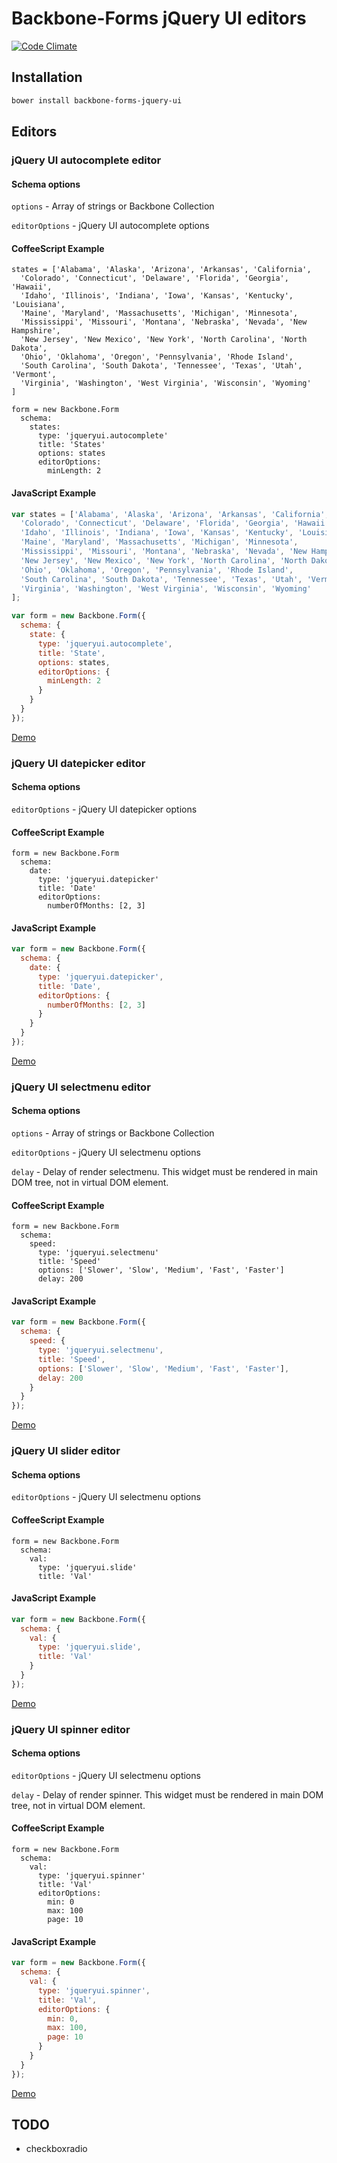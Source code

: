 # Backbone-Forms jQuery UI editors

[![Code Climate](https://codeclimate.com/github/tomi77/backbone-forms-jquery-ui/badges/gpa.svg)](https://codeclimate.com/github/tomi77/backbone-forms-jquery-ui)

## Installation

~~~bash
bower install backbone-forms-jquery-ui
~~~

## Editors

### jQuery UI autocomplete editor

#### Schema options

`options` - Array of strings or Backbone Collection

`editorOptions` - jQuery UI autocomplete options

#### CoffeeScript Example

~~~coffee-script
states = ['Alabama', 'Alaska', 'Arizona', 'Arkansas', 'California',
  'Colorado', 'Connecticut', 'Delaware', 'Florida', 'Georgia', 'Hawaii',
  'Idaho', 'Illinois', 'Indiana', 'Iowa', 'Kansas', 'Kentucky', 'Louisiana',
  'Maine', 'Maryland', 'Massachusetts', 'Michigan', 'Minnesota',
  'Mississippi', 'Missouri', 'Montana', 'Nebraska', 'Nevada', 'New Hampshire',
  'New Jersey', 'New Mexico', 'New York', 'North Carolina', 'North Dakota',
  'Ohio', 'Oklahoma', 'Oregon', 'Pennsylvania', 'Rhode Island',
  'South Carolina', 'South Dakota', 'Tennessee', 'Texas', 'Utah', 'Vermont',
  'Virginia', 'Washington', 'West Virginia', 'Wisconsin', 'Wyoming'
]

form = new Backbone.Form
  schema:
    states:
      type: 'jqueryui.autocomplete'
      title: 'States'
      options: states
      editorOptions:
        minLength: 2
~~~

#### JavaScript Example

~~~js
var states = ['Alabama', 'Alaska', 'Arizona', 'Arkansas', 'California',
  'Colorado', 'Connecticut', 'Delaware', 'Florida', 'Georgia', 'Hawaii',
  'Idaho', 'Illinois', 'Indiana', 'Iowa', 'Kansas', 'Kentucky', 'Louisiana',
  'Maine', 'Maryland', 'Massachusetts', 'Michigan', 'Minnesota',
  'Mississippi', 'Missouri', 'Montana', 'Nebraska', 'Nevada', 'New Hampshire',
  'New Jersey', 'New Mexico', 'New York', 'North Carolina', 'North Dakota',
  'Ohio', 'Oklahoma', 'Oregon', 'Pennsylvania', 'Rhode Island',
  'South Carolina', 'South Dakota', 'Tennessee', 'Texas', 'Utah', 'Vermont',
  'Virginia', 'Washington', 'West Virginia', 'Wisconsin', 'Wyoming'
];

var form = new Backbone.Form({
  schema: {
    state: {
      type: 'jqueryui.autocomplete',
      title: 'State',
      options: states,
      editorOptions: {
        minLength: 2
      }
    }
  }
});
~~~

[Demo](https://tomi77.github.io/backbone-forms-jquery-ui/autocomplete.html)

### jQuery UI datepicker editor

#### Schema options

`editorOptions` - jQuery UI datepicker options

#### CoffeeScript Example

~~~coffee-script
form = new Backbone.Form
  schema:
    date:
      type: 'jqueryui.datepicker'
      title: 'Date'
      editorOptions:
        numberOfMonths: [2, 3]
~~~

#### JavaScript Example

~~~js
var form = new Backbone.Form({
  schema: {
    date: {
      type: 'jqueryui.datepicker',
      title: 'Date',
      editorOptions: {
        numberOfMonths: [2, 3]
      }
    }
  }
});
~~~

[Demo](https://tomi77.github.io/backbone-forms-jquery-ui/datepicker.html)

### jQuery UI selectmenu editor

#### Schema options

`options` - Array of strings or Backbone Collection

`editorOptions` - jQuery UI selectmenu options

`delay` - Delay of render selectmenu. This widget must be rendered in main DOM tree, not in virtual DOM element.

#### CoffeeScript Example

~~~coffee-script
form = new Backbone.Form
  schema:
    speed:
      type: 'jqueryui.selectmenu'
      title: 'Speed'
      options: ['Slower', 'Slow', 'Medium', 'Fast', 'Faster']
      delay: 200
~~~

#### JavaScript Example

~~~js
var form = new Backbone.Form({
  schema: {
    speed: {
      type: 'jqueryui.selectmenu',
      title: 'Speed',
      options: ['Slower', 'Slow', 'Medium', 'Fast', 'Faster'],
      delay: 200
    }
  }
});
~~~

[Demo](https://tomi77.github.io/backbone-forms-jquery-ui/selectmenu.html)

### jQuery UI slider editor

#### Schema options

`editorOptions` - jQuery UI selectmenu options

#### CoffeeScript Example

~~~coffee-script
form = new Backbone.Form
  schema:
    val:
      type: 'jqueryui.slide'
      title: 'Val'
~~~

#### JavaScript Example

~~~js
var form = new Backbone.Form({
  schema: {
    val: {
      type: 'jqueryui.slide',
      title: 'Val'
    }
  }
});
~~~

[Demo](https://tomi77.github.io/backbone-forms-jquery-ui/slider.html)

### jQuery UI spinner editor

#### Schema options

`editorOptions` - jQuery UI selectmenu options

`delay` - Delay of render spinner. This widget must be rendered in main DOM tree, not in virtual DOM element.

#### CoffeeScript Example

~~~coffee-script
form = new Backbone.Form
  schema:
    val:
      type: 'jqueryui.spinner'
      title: 'Val'
      editorOptions:
        min: 0
        max: 100
        page: 10
~~~

#### JavaScript Example

~~~js
var form = new Backbone.Form({
  schema: {
    val: {
      type: 'jqueryui.spinner',
      title: 'Val',
      editorOptions: {
        min: 0,
        max: 100,
        page: 10
      }
    }
  }
});
~~~

[Demo](https://tomi77.github.io/backbone-forms-jquery-ui/spinner.html)

## TODO

* checkboxradio
